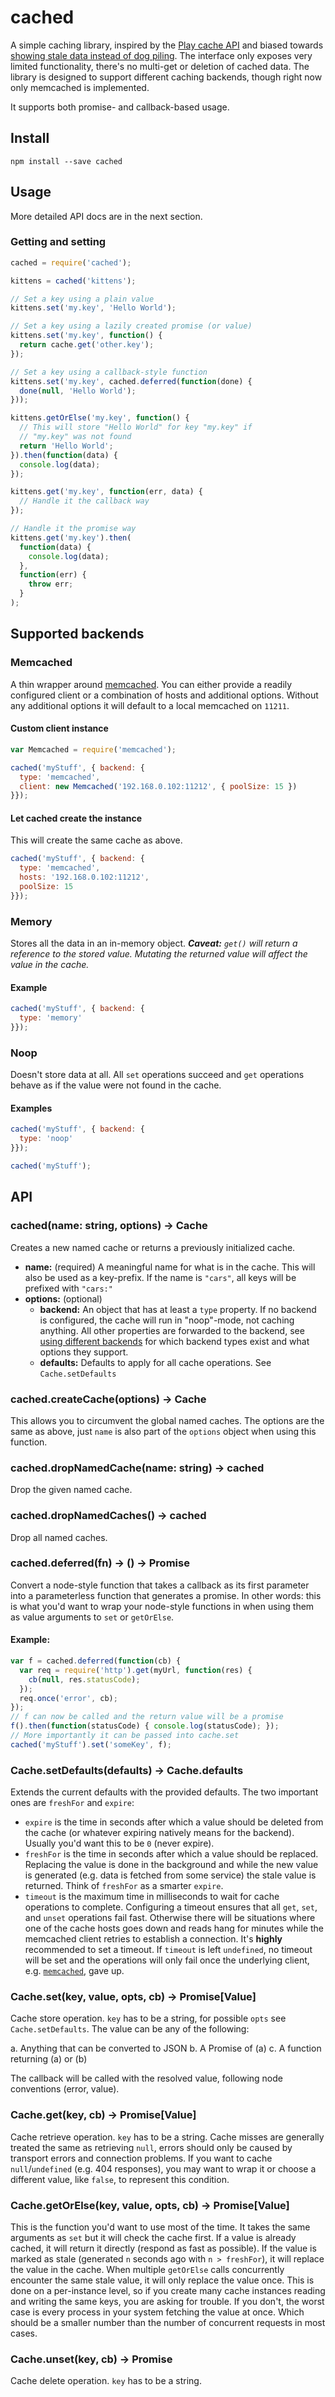 # cached

A simple caching library, inspired by the [Play cache API](http://www.playframework.com/documentation/2.2.x/ScalaCache) and biased towards [showing stale data instead of dog piling](http://highscalability.com/strategy-break-memcache-dog-pile).
The interface only exposes very limited functionality, there's no multi-get or deletion of cached data.
The library is designed to support different caching backends, though right now only memcached is implemented.

It supports both promise- and callback-based usage.

## Install

`npm install --save cached`

## Usage

More detailed API docs are in the next section.

### Getting and setting

```js
cached = require('cached');

kittens = cached('kittens');

// Set a key using a plain value
kittens.set('my.key', 'Hello World');

// Set a key using a lazily created promise (or value)
kittens.set('my.key', function() {
  return cache.get('other.key');
});

// Set a key using a callback-style function
kittens.set('my.key', cached.deferred(function(done) {
  done(null, 'Hello World');
}));

kittens.getOrElse('my.key', function() {
  // This will store "Hello World" for key "my.key" if
  // "my.key" was not found
  return 'Hello World';
}).then(function(data) {
  console.log(data);
});

kittens.get('my.key', function(err, data) {
  // Handle it the callback way
});

// Handle it the promise way
kittens.get('my.key').then(
  function(data) {
    console.log(data);
  },
  function(err) {
    throw err;
  }
);
```

## Supported backends

### Memcached

A thin wrapper around [memcached](https://github.com/3rd-Eden/node-memcached).
You can either provide a readily configured client or a combination of hosts and additional options.
Without any additional options it will default to a local memcached on `11211`.

#### Custom client instance

```js
var Memcached = require('memcached');

cached('myStuff', { backend: {
  type: 'memcached',
  client: new Memcached('192.168.0.102:11212', { poolSize: 15 })
}});
```

#### Let cached create the instance

This will create the same cache as above.

```js
cached('myStuff', { backend: {
  type: 'memcached',
  hosts: '192.168.0.102:11212',
  poolSize: 15
}});
```

### Memory

Stores all the data in an in-memory object. 
*__Caveat:__ `get()` will return a reference to the stored value. Mutating the returned value will affect the value in the cache.*

#### Example

```js
cached('myStuff', { backend: {
  type: 'memory'
}});
```

### Noop

Doesn't store data at all. All `set` operations succeed and `get` operations behave as if the value were not found in the cache.

#### Examples

```js
cached('myStuff', { backend: {
  type: 'noop'
}});
```

```js
cached('myStuff');
```


## API

### cached(name: string, options) -> Cache

Creates a new named cache or returns a previously initialized cache.

* **name:** (required) A meaningful name for what is in the cache. This will also be used as a key-prefix. If the name is `"cars"`, all keys will be prefixed with `"cars:"`
* **options:** (optional)
  * **backend:** An object that has at least a `type` property. If no backend is configured, the cache will run in "noop"-mode, not caching anything. All other properties are forwarded to the backend, see [using different backends](#supported-backends) for which backend types exist and what options they support.
  * **defaults:** Defaults to apply for all cache operations. See `Cache.setDefaults`

### cached.createCache(options) -> Cache

This allows you to circumvent the global named caches. The options are the same as above, just `name` is also part of the `options` object when using this function.

### cached.dropNamedCache(name: string) -> cached

Drop the given named cache.

### cached.dropNamedCaches() -> cached

Drop all named caches.

### cached.deferred(fn) -> () -> Promise

Convert a node-style function that takes a callback as its first parameter into a parameterless function that generates a promise.
In other words: this is what you'd want to wrap your node-style functions in when using them as value arguments to `set` or `getOrElse`.

#### Example:

```js
var f = cached.deferred(function(cb) {
  var req = require('http').get(myUrl, function(res) {
    cb(null, res.statusCode);
  });
  req.once('error', cb);
});
// f can now be called and the return value will be a promise
f().then(function(statusCode) { console.log(statusCode); });
// More importantly it can be passed into cache.set
cached('myStuff').set('someKey', f);
```

### Cache.setDefaults(defaults) -> Cache.defaults

Extends the current defaults with the provided defaults.
The two important ones are `freshFor` and `expire`:

* `expire` is the time in seconds after which a value should be deleted from the cache (or whatever expiring natively means for the backend). Usually you'd want this to be `0` (never expire).
* `freshFor` is the time in seconds after which a value should be replaced. Replacing the value is done in the background and while the new value is generated (e.g. data is fetched from some service) the stale value is returned. Think of `freshFor` as a smarter `expire`.
* `timeout` is the maximum time in milliseconds to wait for cache operations to complete.
  Configuring a timeout ensures that all `get`, `set`, and `unset` operations fail fast.
  Otherwise there will be situations where one of the cache hosts goes down and reads hang for minutes while the memcached client retries to establish a connection.
  It's **highly** recommended to set a timeout.
  If `timeout` is left `undefined`, no timeout will be set and the operations will only fail once the underlying client, e.g. [`memcached`](https://github.com/3rd-Eden/memcached), gave up.

### Cache.set(key, value, opts, cb) -> Promise[Value]

Cache store operation. `key` has to be a string, for possible `opts` see `Cache.setDefaults`.
The value can be any of the following:

a. Anything that can be converted to JSON
b. A Promise of (a)
c. A function returning (a) or (b)

The callback will be called with the resolved value, following node conventions (error, value).

### Cache.get(key, cb) -> Promise[Value]

Cache retrieve operation.
`key` has to be a string.
Cache misses are generally treated the same as retrieving `null`, errors should only be caused by transport errors and connection problems.
If you want to cache `null`/`undefined` (e.g. 404 responses), you may want to wrap it or choose a different value, like `false`, to represent this condition.

### Cache.getOrElse(key, value, opts, cb) -> Promise[Value]

This is the function you'd want to use most of the time.
It takes the same arguments as `set` but it will check the cache first.
If a value is already cached, it will return it directly (respond as fast as possible).
If the value is marked as stale (generated `n` seconds ago with `n > freshFor`), it will replace the value in the cache.
When multiple `getOrElse` calls concurrently encounter the same stale value, it will only replace the value once.
This is done on a per-instance level, so if you create many cache instances reading and writing the same keys, you are asking for trouble.
If you don't, the worst case is every process in your system fetching the value at once.
Which should be a smaller number than the number of concurrent requests in most cases.

### Cache.unset(key, cb) -> Promise

Cache delete operation.
`key` has to be a string.
